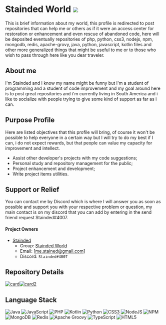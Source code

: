 # Stainded World [![](https://visitcount.itsvg.in/api?id=Stainded&icon=0&color=12)](https://visitcount.itsvg.in)

This is brief information about my world, this profile is redirected to post repositories that can help me or others as if it were an access center for restoration or enhancement and even rescue of abandoned code, here will be deposited eventually repositories of php, python, css3, nodejs, npm, mongodb, redis, apache-grovy, java, python, javascript, kotlin files and other more generalized things that might be useful to me or to those who wish to pass through here like you dear traveler.


## About me
I'm Stainded and I know my name might be funny but I'm a student of programming and a student of code improvement and my goal around here is to post great repositories and i'm currently living in South America and i like to socialize with people trying to give some kind of support as far as i can.


## Purpose Profile

Here are listed objectives that this profile will bring, of course it won't be possible to help everyone in a certain way but I will try to do my best if I can, i do not expect rewards, but that people can value my capacity for improvement and intellect.

- Assist other developer's projects with my code suggestions;
- Personal study and repository management for the public;
- Project enhancement and development;
- Write project items utilities.


## Support or Relief

You can contact me by Discord which is where I will answer you as soon as possible and support you with your respective problem or question, my main contact is on my discord that you can add by entering in the send friend request Stainded#4007.

#### Project Owners

- [Stainded](https://github.com/Stainded)
  - Group: [Stainded World](https://discord.gg/VWAnEMzxGw)
  - Email: [me.stained@gmail.com]
  - Discord: `Stainded#4007`

## Repository Details

[![card](https://github-readme-stats.vercel.app/api?username=Stainded&theme=dark&show_icons=true)](https://github.com/anuraghazra/github-readme-stats)[![card2](https://github-readme-stats.vercel.app/api/top-langs/?username=Stainded&hide=html&layout=compact=false&theme=dark)](https://github.com/anuraghazra/github-readme-stats)






## Language Stack

![Java](https://img.shields.io/badge/java-%23ED8B00.svg?style=for-the-badge&logo=java&logoColor=white) ![JavaScript](https://img.shields.io/badge/javascript-%23323330.svg?style=for-the-badge&logo=javascript&logoColor=%23F7DF1E) ![PHP](https://img.shields.io/badge/php-%23777BB4.svg?style=for-the-badge&logo=php&logoColor=white) ![Kotlin](https://img.shields.io/badge/kotlin-%230095D5.svg?style=for-the-badge&logo=kotlin&logoColor=white) ![Python](https://img.shields.io/badge/python-3670A0?style=for-the-badge&logo=python&logoColor=ffdd54) ![CSS3](https://img.shields.io/badge/css3-%231572B6.svg?style=for-the-badge&logo=css3&logoColor=white) ![NodeJS](https://img.shields.io/badge/node.js-6DA55F?style=for-the-badge&logo=node.js&logoColor=white) ![NPM](https://img.shields.io/badge/NPM-%23000000.svg?style=for-the-badge&logo=npm&logoColor=white) ![MongoDB](https://img.shields.io/badge/MongoDB-%234ea94b.svg?style=for-the-badge&logo=mongodb&logoColor=white) ![Redis](https://img.shields.io/badge/redis-%23DD0031.svg?style=for-the-badge&logo=redis&logoColor=white) ![Apache Groovy](https://img.shields.io/badge/Apache%20Groovy-4298B8.svg?style=for-the-badge&logo=Apache+Groovy&logoColor=white) ![TypeScript](https://img.shields.io/badge/TypeScript-007ACC?style=for-the-badge&logo=typescript&logoColor=white) ![HTML5](https://img.shields.io/badge/HTML5-E34F26?style=for-the-badge&logo=html5&logoColor=white)
